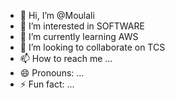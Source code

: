 - 👋 Hi, I’m @Moulali
- 👀 I’m interested in SOFTWARE 
- 🌱 I’m currently learning AWS
- 💞️ I’m looking to collaborate on TCS
- 📫 How to reach me ...
- 😄 Pronouns: ...
- ⚡ Fun fact: ...

<!---
8500523883/8500523883 is a ✨ special ✨ repository because its `README.md` (this file) appears on your GitHub profile.
You can click the Preview link to take a look at your changes.
--->
